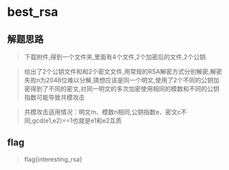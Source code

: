 # best_rsa

## 解题思路

> 下载附件,得到一个文件夹,里面有4个文件,2个加密后的文件,2个公钥.

> 给出了2个公钥文件和和2个密文文件,用常规的RSA解密方式分别解密,解密失败n为2048位难以分解,猜想应该是同一个明文,使用了2个不同的公钥加密得到了不同的密文,对同一明文的多次加密使用相同的模数和不同的公钥指数可能导致共模攻击

> 共模攻击适用情况：明文m、模数n相同,公钥指数e、密文c不同,gcd(e1,e2)==1也就是e1和e2互质

## flag

> flag{interesting_rsa}

